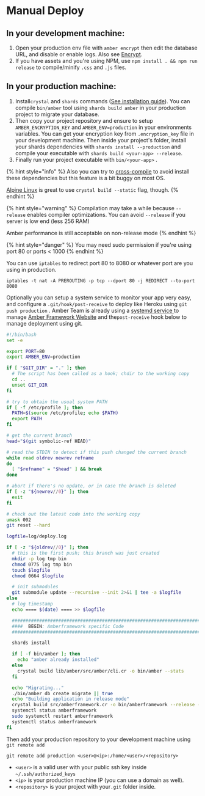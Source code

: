 # Manual Deploy

## In your development machine:

1. Open your production env file with `amber encrypt` then edit the database URL, and disable or enable logs. Also see [Encrypt](../cli/encrypt.md).
2. If you have assets and you're using NPM, use `npm install . && npm run release` to compile/minify `.css` and `.js` files.

## In your production machine:

1. Install`crystal` and `shards` commands \([See installation guide](https://crystal-lang.org/docs/installation/)\). You can compile `bin/amber` tool using `shards build amber` in your production project to migrate your database.
2. Then copy your project repository and ensure to setup `AMBER_ENCRYPTION_KEY` and `AMBER_ENV=production` in your environments variables. You can get your encryption key from `.encryption_key` file in your development machine. Then inside your project's folder, install your shards dependencies with `shards install --production` and compile your executable with `shards build <your-app> --release`.
3. Finally run your project executable with `bin/<your-app>` .

{% hint style="info" %}
Also you can try to [cross-compile](https://crystal-lang.org/docs/syntax_and_semantics/cross-compilation.html) to avoid install these dependencies but this feature is a bit buggy on most OS.

[Alpine Linux](https://store.docker.com/community/images/jrei/crystal-alpine) is great to use `crystal build --static` flag, though.
{% endhint %}

{% hint style="warning" %}
Compilation may take a while because `--release` enables compiler optimizations. You can avoid `--release` if you server is low end \(less 256 RAM\)

Amber performance is still acceptable on non-release mode
{% endhint %}

{% hint style="danger" %}
You may need sudo permission if you're using port 80 or ports &lt; 1000
{% endhint %}

You can use `iptables` to redirect port 80 to 8080 or whatever port are you using in production.

```text
iptables -t nat -A PREROUTING -p tcp --dport 80 -j REDIRECT --to-port 8080
```

Optionally you can setup a system service to monitor your app very easy, and configure a `.git/hook/post-receive` to deploy like Heroku using `git push production` . Amber Team is already using a [systemd service ](https://github.com/amberframework/amberframework.org#systemd-service)to manage [Amber Framework Website](https://amberframework.org/) and the`post-receive` hook below to manage deployment using git.

```bash
#!/bin/bash
set -e

export PORT=80
export AMBER_ENV=production

if [ "$GIT_DIR" = "." ]; then
  # The script has been called as a hook; chdir to the working copy
  cd ..
  unset GIT_DIR
fi

# try to obtain the usual system PATH
if [ -f /etc/profile ]; then
  PATH=$(source /etc/profile; echo $PATH)
  export PATH
fi

# get the current branch
head="$(git symbolic-ref HEAD)"

# read the STDIN to detect if this push changed the current branch
while read oldrev newrev refname
do
  [ "$refname" = "$head" ] && break
done

# abort if there's no update, or in case the branch is deleted
if [ -z "${newrev//0}" ]; then
  exit
fi

# check out the latest code into the working copy
umask 002
git reset --hard

logfile=log/deploy.log

if [ -z "${oldrev//0}" ]; then
  # this is the first push; this branch was just created
  mkdir -p log tmp bin
  chmod 0775 log tmp bin
  touch $logfile
  chmod 0664 $logfile

  # init submodules
  git submodule update --recursive --init 2>&1 | tee -a $logfile
else
  # log timestamp
  echo ==== $(date) ==== >> $logfile

  ################################################################################
  ####  BEGIN: Amberframework specific Code                                  #####
  ################################################################################

  shards install

  if [ -f bin/amber ]; then
    echo "amber already installed"
  else
    crystal build lib/amber/src/amber/cli.cr -o bin/amber --stats
  fi

  echo "Migrating..."
  ./bin/amber db create migrate || true
  echo "Building application in release mode"
  crystal build src/amberframework.cr -o bin/amberframework --release --stats
  systemctl status amberframework
  sudo systemctl restart amberframework
  systemctl status amberframework
fi
```

Then add your production repository to your development machine using `git remote add`

```text
git remote add production <user>@<ip>:/home/<user>/<repository>
```

* `<user>` is a valid user with your public ssh key inside `~/.ssh/authorized_keys`
* `<ip>` is your production machine IP \(you can use a domain as well\).
* `<repository>` is your project with your`.git` folder inside.


